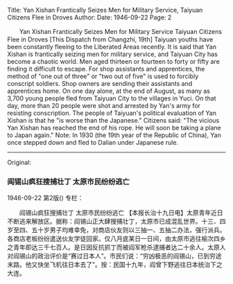 Title: Yan Xishan Frantically Seizes Men for Military Service, Taiyuan Citizens Flee in Droves
Author:
Date: 1946-09-22
Page: 2

　　Yan Xishan Frantically Seizes Men for Military Service
    Taiyuan Citizens Flee in Droves
    [This Dispatch from Changzhi, 19th] Taiyuan youths have been constantly fleeing to the Liberated Areas recently. It is said that Yan Xishan is frantically seizing men for military service, and Taiyuan City has become a chaotic world. Men aged thirteen or fourteen to forty or fifty are finding it difficult to escape. For shop assistants and apprentices, the method of "one out of three" or "two out of five" is used to forcibly conscript soldiers. Shop owners are sending their assistants and apprentices home. On one day alone, at the end of August, as many as 3,700 young people fled from Taiyuan City to the villages in Yuci. On that day, more than 20 people were shot and arrested by Yan's army for resisting conscription. The people of Taiyuan's political evaluation of Yan Xishan is that he "is worse than the Japanese." Citizens said: "The vicious Yan Xishan has reached the end of his rope. He will soon be taking a plane to Japan again." Note: In 1930 (the 19th year of the Republic of China), Yan once stepped down and fled to Dalian under Japanese rule.



<hr /> 

Original: 


### 阎锡山疯狂搜捕壮丁  太原市民纷纷逃亡

1946-09-22
第2版()
专栏：

　　阎锡山疯狂搜捕壮丁
    太原市民纷纷逃亡
    【本报长治十九日电】太原青年近日不断逃来解放区。据称：阎锡山正大肆搜捕壮丁，太原市已成混乱世界。十三、四岁至四、五十岁男子均难幸免，对商店伙友则以三抽一、五抽二办法，强行派兵。各商店老板纷纷遣送伙友学徒回家。仅八月底某日一日间，由太原市逃往榆次四乡之青年即达三千七百人。是日因反抗抓丁而被阎军枪杀逮捕者达二十余人。太原人对阎锡山的政治评价是“赛过日本人”。市民们说：“穷凶极恶的阎锡山，已到穷途末路。他又快坐飞机往日本去了”。按：民国十九年，阎曾下野逃往日本统治下之大连。
